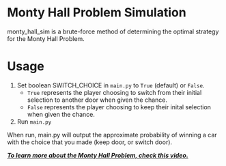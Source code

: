 # Monty Hall Problem Simulation

monty_hall_sim is a brute-force method of determining the optimal strategy for the Monty Hall Problem.

# Usage
1. Set boolean SWITCH_CHOICE in ```main.py``` to ```True``` (default) or ```False```.
   - ```True``` represents the player choosing to switch from their initial selection to another door when given the chance.
   - ```False``` represents the player choosing to keep their inital selection when given the chance.
2. Run ```main.py``` 

When run, main.py will output the approximate probability of winning a car with the choice that you made (keep door, or switch door).

***[To learn more about the Monty Hall Problem, check this video.](https://www.youtube.com/watch?v=4Lb-6rxZxx0)***

